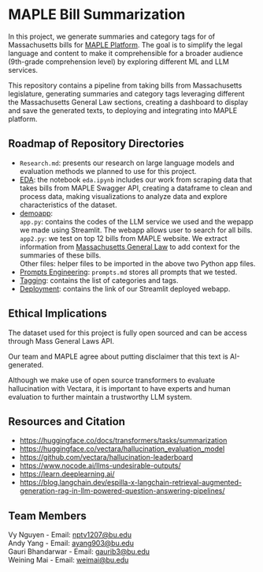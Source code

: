 # MAPLE Bill Summarization  
In this project, we generate summaries and category tags for of Massachusetts bills for [MAPLE Platform](https://www.mapletestimony.org/). The goal is to simplify the legal language and content to make it comprehensible for a broader audience (9th-grade comprehension level) by exploring different ML and LLM services.  

This repository contains a pipeline from taking bills from Massachusetts legislature, generating summaries and category tags leveraging different the Massachusetts General Law sections, creating a dashboard to display and save the generated texts, to deploying and integrating into MAPLE platform.

## Roadmap of Repository Directories
* ```Research.md```: presents our research on large language models and evaluation methods we planned to use for this project.  
* [EDA](https://github.com/vynpt/ml-maple-bill-summarization/tree/dev/EDA): the notebook ```eda.ipynb``` includes our work from scraping data that takes bills from MAPLE Swagger API, creating a dataframe to clean and process data, making visualizations to analyze data and explore characteristics of the dataset.  
* [demoapp](https://github.com/vynpt/ml-maple-bill-summarization/tree/dev/demoapp):   
  ```app.py```: contains the codes of the LLM service we used and the wepapp we made using Streamlit. The webapp allows user to search for all bills.  
  ```app2.py```: we test on top 12 bills from MAPLE website. We extract information from [Massachusetts General Law](https://malegislature.gov/Laws/GeneralLaws) to add context for the summaries of these bills.  
  Other files: helper files to be imported in the above two Python app files.
* [Prompts Engineering](https://github.com/vynpt/ml-maple-bill-summarization/tree/dev/Prompts%20Engineering): ```prompts.md``` stores all prompts that we tested.  
* [Tagging](https://github.com/vynpt/ml-maple-bill-summarization/tree/dev/Tagging): contains the list of categories and tags.  
* [Deployment](https://github.com/vynpt/ml-maple-bill-summarization/tree/main/Deployment): contains the link of our Streamlit deployed webapp.   

## Ethical Implications
The dataset used for this project is fully open sourced and can be access through Mass General Laws API.   

Our team and MAPLE agree about putting disclaimer that this text is AI-generated.  

Although we make use of open source transformers to evaluate hallucination with Vectara, it is important to have experts and human evaluation to further maintain a trustworthy LLM system.

## Resources and Citation
* https://huggingface.co/docs/transformers/tasks/summarization 
* https://huggingface.co/vectara/hallucination_evaluation_model  
* https://github.com/vectara/hallucination-leaderboard  
* https://www.nocode.ai/llms-undesirable-outputs/  
* https://learn.deeplearning.ai/  
* https://blog.langchain.dev/espilla-x-langchain-retrieval-augmented-generation-rag-in-llm-powered-question-answering-pipelines/  

## Team Members
Vy Nguyen - Email: nptv1207@bu.edu   
Andy Yang - Email: ayang903@bu.edu   
Gauri Bhandarwar - Email: gaurib3@bu.edu    
Weining Mai - Email: weimai@bu.edu 

